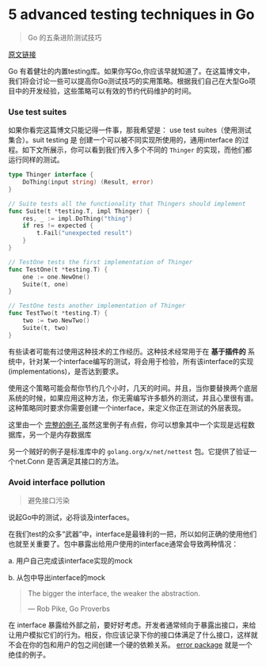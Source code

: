 # 5 advanced testing techniques in Go

> Go 的五条进阶测试技巧

[原文链接](https://segment.com/blog/5-advanced-testing-techniques-in-go/)

Go 有着健壮的内置testing库。如果你写Go,你应该早就知道了。在这篇博文中，我们将会讨论一些可以提高你Go测试技巧的实用策略。根据我们自己在大型Go项目中的开发经验，这些策略可以有效的节约代码维护的时间。

### Use test suites

如果你看完这篇博文只能记得一件事，那我希望是： use test suites（使用测试集合）。suit testing  是 创建一个可以被不同实现所使用的，通用interface 的过程。如下文所展示，你可以看到我们传入多个不同的 `Thinger` 的实现，而他们都运行同样的测试。

```go
type Thinger interface {
    DoThing(input string) (Result, error)
}

// Suite tests all the functionality that Thingers should implement
func Suite(t *testing.T, impl Thinger) {
    res, _ := impl.DoThing("thing")
    if res != expected {
        t.Fail("unexpected result")
    }
}

// TestOne tests the first implementation of Thinger
func TestOne(t *testing.T) {
    one := one.NewOne()
    Suite(t, one)
}

// TestOne tests another implementation of Thinger
func TestTwo(t *testing.T) {
    two := two.NewTwo()
    Suite(t, two)
}
```

有些读者可能有过使用这种技术的工作经历。这种技术经常用于在 **基于插件的** 系统中，针对某一个interface编写的测试，将会用于检验，所有该interface的实现(implementations)，是否达到要求。

使用这个策略可能会帮你节约几个小时，几天的时间。并且，当你要替换两个底层系统的时候，如果应用这种方法，你无需编写许多额外的测试，并且心里很有谱。这种策略同时要求你需要创建一个interface，来定义你正在测试的外层表现。

这里由一个 [完整的例子](https://github.com/segmentio/testdemo/blob/master/suite/suite.go),虽然这里例子有点假，你可以想象其中一个实现是远程数据库，另一个是内存数据库

另一个贼好的例子是标准库中的 `golang.org/x/net/nettest` 包。它提供了验证一个net.Conn 是否满足其接口的方法。

### Avoid interface pollution

> 避免接口污染

说起Go中的测试，必将谈及interfaces。

在我们test的众多“武器”中，interface是最锋利的一把，所以如何正确的使用他们也就至关重要了。包中暴露出给用户使用的interface通常会导致两种情况：

a. 用户自己完成该interface实现的mock

b. 从包中导出interface的mock

> The bigger the interface, the weaker the abstraction.
>
> — Rob Pike, Go Proverbs

在 interface 暴露给外部之前，要好好考虑。开发者通常倾向于暴露出接口，来给让用户模拟它们的行为。相反，你应该记录下你的接口体满足了什么接口，这样就不会在你的包和用户的包之间创建一个硬的依赖关系。 [error package](https://godoc.org/github.com/pkg/errors) 就是一个绝佳的例子。

